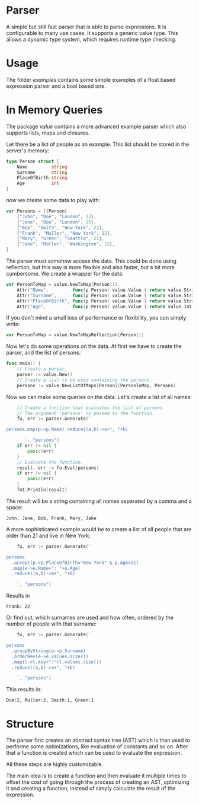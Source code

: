 # Parser #

A simple but still fast parser that is able to parse expressions. It is configurable 
to many use cases. It supports a generic value type. This allows a dynamic 
type system, which requires runtime type checking.

# Usage #

The folder _examples_ contains some simple examples of a float based expression 
parser and a bool based one. 

# In Memory Queries #

The package _value_  contains a more advanced example parser which also 
supports lists, maps and closures. 

Let there be a list of people as an example. This list should be stored in 
the server's memory:

``` Go
type Person struct {
	Name         string
	Surname      string
	PlaceOfBirth string
	Age          int
}
```

now we create some data to play with:

``` Go
var Persons = []Person{
	{"John", "Doe", "London", 23},
	{"Jane", "Doe", "London", 25},
	{"Bob", "Smith", "New York", 21},
	{"Frank", "Muller", "New York", 22},
	{"Mary", "Green", "Seattle", 21},
	{"Jake", "Muller", "Washington", 22},
}
```

The parser must somehow access the data. This could be done using reflection, but this way is more flexible and also 
faster, but a bit more cumbersome. We create a wrapper for the data:

``` Go
var PersonToMap = value.NewToMap[Person]().
	Attr("Name",         func(p Person) value.Value { return value.String(p.Name) }).
	Attr("Surname",      func(p Person) value.Value { return value.String(p.Surname) }).
	Attr("PlaceOfBirth", func(p Person) value.Value { return value.String(p.PlaceOfBirth) }).
	Attr("Age",          func(p Person) value.Value { return value.Int(p.Age) })
```

If you don't mind a small loss of performance or flexibility, you can simply write:

``` Go
var PersonToMap = value.NewToMapReflection[Person]()
```

Now let's do some operations on the data. At first we have to create the parser, and the list of persons:

``` Go
func main() {
	// Create a parser.
	parser := value.New()
	// Create a list to be used containing the persons.
	persons := value.NewListOfMaps[Person](PersonToMap, Persons)
```
Now we can make some queries on the data. Let's create a list of all names:

``` Go
	// Create a function that evaluates the list of persons.
	// The argument 'persons' is passed to the function.
	fu, err := parser.Generate(`

persons.map(p->p.Name).reduce((a,b)->a+", "+b)

       `, "persons")
	if err != nil {
		panic(err)
	}
	// Evaluate the function.
	result, err := fu.Eval(persons)
	if err != nil {
		panic(err)
	}
	fmt.Println(result)
```
The result will be a string containing all names separated by a comma and a space:

```
John, Jane, Bob, Frank, Mary, Jake
```

A more sophisticated example would be to create a list of all people that are older than 21 and live in New York:

``` Go
	fu, err := parser.Generate(`

persons
  .accept(p->p.PlaceOfBirth="New York" & p.Age>21)
  .map(e->e.Name+": "+e.Age)
  .reduce((a,b)->a+", "+b)

    `, "persons")
```

Results in

```
Frank: 22
```

Or find out, which surnames are used and how often, ordered by the number of people with that surname:

``` Go
	fu, err := parser.Generate(`

persons
  .groupByString(p->p.Surname)
  .orderRev(e->e.values.size())
  .map(l->l.key+":"+l.values.size())
  .reduce((a,b)->a+", "+b)

    `, "persons")
```
This results in:

``` 
Doe:2, Muller:2, Smith:1, Green:1
```


# Structure #

The parser first creates an abstract syntax tree (AST) which is than 
used to performe some optimizations, like evaluation of constants and 
so on. After that a function is created which can be used to evaluate 
the expression.

All these steps are highly customizable. 

The main idea is to create a function and then evaluate it multiple 
times to offset the cost of going through the process of creating an 
AST, optimizing it and creating a function, instead of simply calculate 
the result of the expression.   
